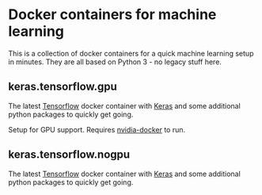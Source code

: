 # Docker containers for machine learning

This is a collection of docker containers for a quick machine learning setup
in minutes. They are all based on Python 3 - no legacy stuff here.

## keras.tensorflow.gpu

The latest [Tensorflow](https://hub.docker.com/r/tensorflow/tensorflow/) docker
container with [Keras](https://keras.oi) and some additional python packages
to quickly get going.

Setup for GPU support. Requires
[nvidia-docker](https://github.com/NVIDIA/nvidia-docker) to run.

## keras.tensorflow.nogpu

The latest [Tensorflow](https://hub.docker.com/r/tensorflow/tensorflow/) docker
container with [Keras](https://keras.oi) and some additional python packages
to quickly get going.
